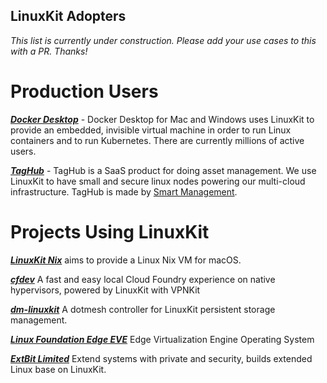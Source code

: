 ## LinuxKit Adopters

_This list is currently under construction. Please add your use cases to this with a PR. Thanks!_

# Production Users

**_[Docker Desktop](https://www.docker.com/products/docker-desktop)_** - Docker Desktop for Mac and Windows uses LinuxKit to provide an embedded, invisible virtual machine in order to run Linux containers and to run Kubernetes. There are currently millions of active users.

**_[TagHub](https://www.taghub.net)_** - TagHub is a SaaS product for doing asset management. We use LinuxKit to have small and secure linux nodes powering our multi-cloud infrastructure. TagHub is made by [Smart Management](http://www.smartm.no/).

# Projects Using LinuxKit

**_[LinuxKit Nix](https://github.com/nix-community/linuxkit-nix)_** aims to provide a Linux Nix VM for macOS.

**_[cfdev](https://github.com/cloudfoundry-incubator/cfdev)_** A fast and easy local Cloud Foundry experience on native hypervisors, powered by LinuxKit with VPNKit

**_[dm-linuxkit](https://github.com/dotmesh-io/dm-linuxkit)_** A dotmesh controller for LinuxKit persistent storage management.

**_[Linux Foundation Edge EVE](https://github.com/lf-edge/eve)_** Edge Virtualization Engine Operating System

**_[ExtBit Limited](https://extbit.com)_** Extend systems with private and security, builds extended Linux base on LinuxKit.
